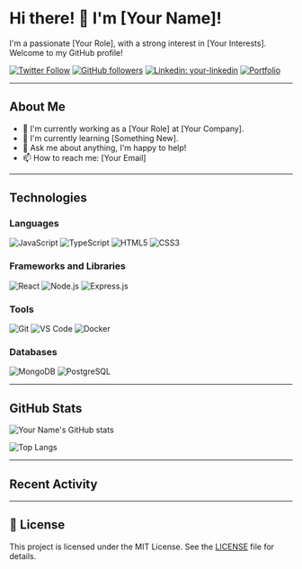 <!-- Header -->
# Hi there! 👋 I'm [Your Name]!

<!-- Introduction -->
I'm a passionate [Your Role], with a strong interest in [Your Interests]. Welcome to my GitHub profile!

<!-- Social Media Badges -->
[![Twitter Follow](https://img.shields.io/twitter/follow/your_twitter_username?style=social)](https://twitter.com/your_twitter_username)
[![GitHub followers](https://img.shields.io/github/followers/your_github_username?label=Follow&style=social)](https://github.com/your_github_username)
[![Linkedin: your-linkedin](https://img.shields.io/badge/-YourName-blue?style=flat-square&logo=Linkedin&logoColor=white&link=https://www.linkedin.com/in/your-linkedin/)](https://www.linkedin.com/in/your-linkedin/)
[![Portfolio](https://img.shields.io/badge/-Portfolio-green?style=flat-square&logo=appveyor&logoColor=white&link=https://your-portfolio.com/)](https://your-portfolio.com/)

---

<!-- About Me -->
## About Me

- 💼 I'm currently working as a [Your Role] at [Your Company].
- 🌱 I'm currently learning [Something New].
- 💬 Ask me about anything, I'm happy to help!
- 📫 How to reach me: [Your Email]

---

<!-- Technologies -->
## Technologies

### Languages

![JavaScript](https://img.shields.io/badge/-JavaScript-F7DF1E?style=flat-square&logo=javascript&logoColor=black)
![TypeScript](https://img.shields.io/badge/-TypeScript-007ACC?style=flat-square&logo=typescript&logoColor=white)
![HTML5](https://img.shields.io/badge/-HTML5-E34F26?style=flat-square&logo=html5&logoColor=white)
![CSS3](https://img.shields.io/badge/-CSS3-1572B6?style=flat-square&logo=css3)

### Frameworks and Libraries

![React](https://img.shields.io/badge/-React-61DAFB?style=flat-square&logo=react&logoColor=black)
![Node.js](https://img.shields.io/badge/-Node.js-339933?style=flat-square&logo=node.js&logoColor=white)
![Express.js](https://img.shields.io/badge/-Express.js-000000?style=flat-square&logo=express&logoColor=white)

### Tools

![Git](https://img.shields.io/badge/-Git-F05032?style=flat-square&logo=git&logoColor=white)
![VS Code](https://img.shields.io/badge/-VS%20Code-007ACC?style=flat-square&logo=visual-studio-code&logoColor=white)
![Docker](https://img.shields.io/badge/-Docker-2496ED?style=flat-square&logo=docker&logoColor=white)

### Databases

![MongoDB](https://img.shields.io/badge/-MongoDB-47A248?style=flat-square&logo=mongodb&logoColor=white)
![PostgreSQL](https://img.shields.io/badge/-PostgreSQL-336791?style=flat-square&logo=postgresql&logoColor=white)

---

<!-- GitHub Stats -->
## GitHub Stats

![Your Name's GitHub stats](https://github-readme-stats.vercel.app/api?username=your_github_username&show_icons=true&theme=radical)

![Top Langs](https://github-readme-stats.vercel.app/api/top-langs/?username=your_github_username&layout=compact&theme=radical)

---

<!-- Recent Activity -->
## Recent Activity

<!--START_SECTION:activity-->

<!--END_SECTION:activity-->

---

<!-- Footer -->
## 📝 License

This project is licensed under the MIT License. See the [LICENSE](LICENSE) file for details.
